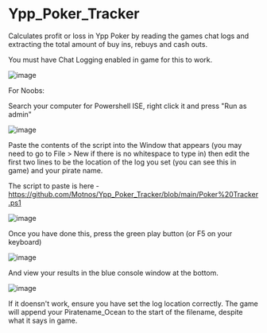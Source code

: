 # Ypp_Poker_Tracker
Calculates profit or loss in Ypp Poker by reading the games chat logs and extracting the total amount of buy ins, rebuys and cash outs.

You must have Chat Logging enabled in game for this to work. 

![image](https://user-images.githubusercontent.com/45239114/150430700-845f07fd-bd25-4583-a583-8e3c9ae879d1.png)

For Noobs: 

Search your computer for Powershell ISE, right click it and press "Run as admin"

![image](https://user-images.githubusercontent.com/45239114/150429734-80a3d015-2de9-407e-8551-28ef7d72c6fd.png)

Paste the contents of the script into the Window that appears (you may need to go to File > New if there is no whitespace to type in) then edit the first two lines to be the location of the log you set (you can see this in game) and your pirate name.

The script to paste is here - https://github.com/Motnos/Ypp_Poker_Tracker/blob/main/Poker%20Tracker.ps1

![image](https://user-images.githubusercontent.com/45239114/150430792-47609e77-eeac-4b47-9025-6dd0a5b4be74.png)

Once you have done this, press the green play button (or F5 on your keyboard)

![image](https://user-images.githubusercontent.com/45239114/150429961-cb937903-ea4b-4b46-9c3a-fe0561d088db.png)

And view your results in the blue console window at the bottom.

![image](https://user-images.githubusercontent.com/45239114/150429397-ca35007e-c353-4455-b807-fd420dfeafb8.png)

If it doensn't work, ensure you have set the log location correctly. The game will append your Piratename_Ocean to the start of the filename, despite what it says in game.
